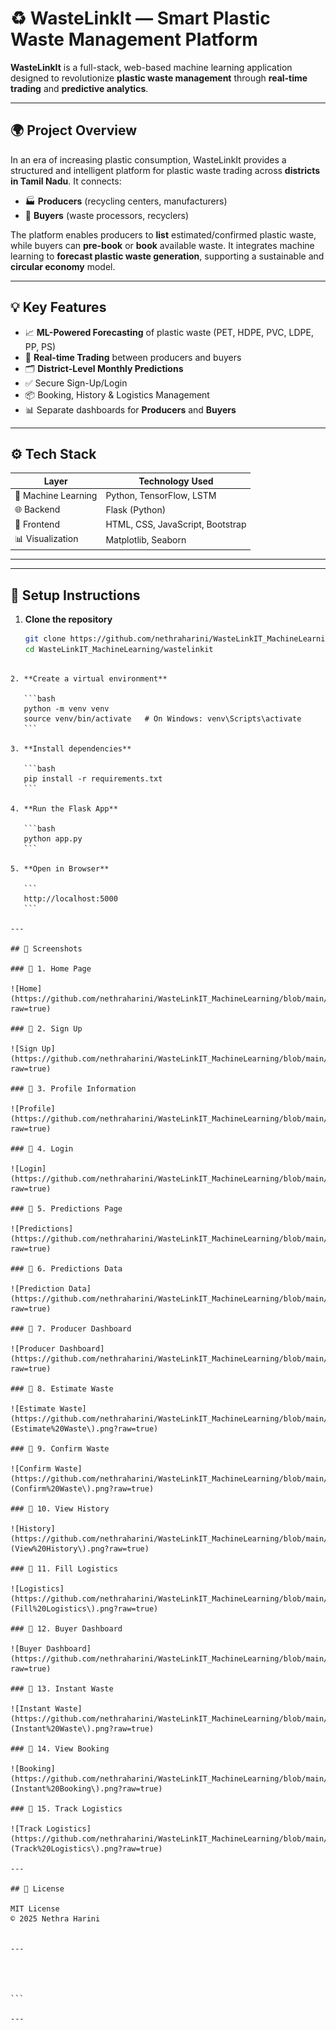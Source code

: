 

# ♻️ WasteLinkIt — Smart Plastic Waste Management Platform

**WasteLinkIt** is a full-stack, web-based machine learning application designed to revolutionize **plastic waste management** through **real-time trading** and **predictive analytics**.

---

## 🌍 Project Overview

In an era of increasing plastic consumption, WasteLinkIt provides a structured and intelligent platform for plastic waste trading across **districts in Tamil Nadu**. It connects:

- 🏭 **Producers** (recycling centers, manufacturers)  
- 🔄 **Buyers** (waste processors, recyclers)

The platform enables producers to **list** estimated/confirmed plastic waste, while buyers can **pre-book** or **book** available waste. It integrates machine learning to **forecast plastic waste generation**, supporting a sustainable and **circular economy** model.

---

## 💡 Key Features

- 📈 **ML-Powered Forecasting** of plastic waste (PET, HDPE, PVC, LDPE, PP, PS)
- 🔄 **Real-time Trading** between producers and buyers
- 🗂️ **District-Level Monthly Predictions**
- ✅ Secure Sign-Up/Login
- 📦 Booking, History & Logistics Management
- 📊 Separate dashboards for **Producers** and **Buyers**

---

## ⚙️ Tech Stack

| Layer        | Technology Used                     |
|--------------|-------------------------------------|
| 🧠 Machine Learning | Python, TensorFlow, LSTM |
| 🌐 Backend     | Flask (Python)                     |
| 🎨 Frontend    | HTML, CSS, JavaScript, Bootstrap   |
| 📊 Visualization | Matplotlib, Seaborn              |

---



---

## 🧪 Setup Instructions

1. **Clone the repository**
   ```bash
   git clone https://github.com/nethraharini/WasteLinkIT_MachineLearning.git
   cd WasteLinkIT_MachineLearning/wastelinkit
````

2. **Create a virtual environment**

   ```bash
   python -m venv venv
   source venv/bin/activate   # On Windows: venv\Scripts\activate
   ```

3. **Install dependencies**

   ```bash
   pip install -r requirements.txt
   ```

4. **Run the Flask App**

   ```bash
   python app.py
   ```

5. **Open in Browser**

   ```
   http://localhost:5000
   ```

---

## 📸 Screenshots

### 🔹 1. Home Page

![Home](https://github.com/nethraharini/WasteLinkIT_MachineLearning/blob/main/Screenshots_Wastelinkit/1_home.png?raw=true)

### 🔹 2. Sign Up

![Sign Up](https://github.com/nethraharini/WasteLinkIT_MachineLearning/blob/main/Screenshots_Wastelinkit/2_SignUp.png?raw=true)

### 🔹 3. Profile Information

![Profile](https://github.com/nethraharini/WasteLinkIT_MachineLearning/blob/main/Screenshots_Wastelinkit/3_Profile_Information.png?raw=true)

### 🔹 4. Login

![Login](https://github.com/nethraharini/WasteLinkIT_MachineLearning/blob/main/Screenshots_Wastelinkit/4_Login.png?raw=true)

### 🔹 5. Predictions Page

![Predictions](https://github.com/nethraharini/WasteLinkIT_MachineLearning/blob/main/Screenshots_Wastelinkit/5_Predictions.png?raw=true)

### 🔹 6. Predictions Data

![Prediction Data](https://github.com/nethraharini/WasteLinkIT_MachineLearning/blob/main/Screenshots_Wastelinkit/6_Predictions%20Data.png?raw=true)

### 🔹 7. Producer Dashboard

![Producer Dashboard](https://github.com/nethraharini/WasteLinkIT_MachineLearning/blob/main/Screenshots_Wastelinkit/7_ProducerDashboard.png?raw=true)

### 🔹 8. Estimate Waste

![Estimate Waste](https://github.com/nethraharini/WasteLinkIT_MachineLearning/blob/main/Screenshots_Wastelinkit/8_Producer\(Estimate%20Waste\).png?raw=true)

### 🔹 9. Confirm Waste

![Confirm Waste](https://github.com/nethraharini/WasteLinkIT_MachineLearning/blob/main/Screenshots_Wastelinkit/9_Producer\(Confirm%20Waste\).png?raw=true)

### 🔹 10. View History

![History](https://github.com/nethraharini/WasteLinkIT_MachineLearning/blob/main/Screenshots_Wastelinkit/10_Producer\(View%20History\).png?raw=true)

### 🔹 11. Fill Logistics

![Logistics](https://github.com/nethraharini/WasteLinkIT_MachineLearning/blob/main/Screenshots_Wastelinkit/11_Producer\(Fill%20Logistics\).png?raw=true)

### 🔹 12. Buyer Dashboard

![Buyer Dashboard](https://github.com/nethraharini/WasteLinkIT_MachineLearning/blob/main/Screenshots_Wastelinkit/12_Buyer%20Dashboard.png?raw=true)

### 🔹 13. Instant Waste

![Instant Waste](https://github.com/nethraharini/WasteLinkIT_MachineLearning/blob/main/Screenshots_Wastelinkit/14_Buyer\(Instant%20Waste\).png?raw=true)

### 🔹 14. View Booking

![Booking](https://github.com/nethraharini/WasteLinkIT_MachineLearning/blob/main/Screenshots_Wastelinkit/15_Buyer\(Instant%20Booking\).png?raw=true)

### 🔹 15. Track Logistics

![Track Logistics](https://github.com/nethraharini/WasteLinkIT_MachineLearning/blob/main/Screenshots_Wastelinkit/16_Buyer\(Track%20Logistics\).png?raw=true)

---

## 📜 License

MIT License
© 2025 Nethra Harini


---




```

---


